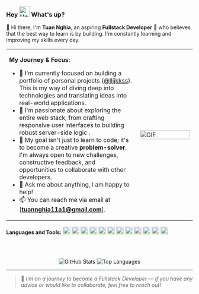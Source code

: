 ### Hey <img height="28px" alt="Hand wave icon" src="https://camo.githubusercontent.com/fa3b9292d0f2bfe0e30c0d8b0e0fb7ad611ffdf5452a610f621dbf137c3f5a5c/68747470733a2f2f656d6f6a69732e736c61636b6d6f6a69732e636f6d2f656d6f6a69732f696d616765732f313537373330353530352f373337332f68616e645f776176652e6769663f31353737333035353035"> What's up?

👋 Hi there, I'm **Tuan Nghia**, an aspiring **Fullstack Developer** 🚀 who believes that the best way to learn is by building. I'm constantly learning and improving my skills every day.

<table width="100%">
<tr>
<td valign="top" width="70%">

**My Journey & Focus:**

* 🌱 I'm currently focused on building a portfolio of personal projects ([@lljjkkss](https://github.com/lljjkkss)). This is my way of diving deep into technologies and translating ideas into real-world applications.
* 🚀 I'm passionate about exploring the entire web stack, from crafting responsive user interfaces to building robust server-side logic .
* 🎯 My goal isn't just to learn to code; it's to become a creative **problem-solver**. I'm always open to new challenges, constructive feedback, and opportunities to collaborate with other developers.
* 💬 Ask me about anything, I am happy to help!
* 📫 You can reach me via email at [**tuannghia11a1@gmail.com**].

</td>
<td valign="middle" width="30%"> 
<img height="auto" width="100%" alt="GIF" src="https://github.com/lljjkkss/lljjkkss/blob/main/Gif/1936.gif?raw=true"> 
</td>
</tr>
</table>


**Languages and Tools:**
<code><img height="20" src="https://cdn.jsdelivr.net/gh/devicons/devicon@latest/icons/javascript/javascript-original.svg"></code>
<code><img height="20" src="https://cdn.jsdelivr.net/gh/devicons/devicon@latest/icons/html5/html5-original.svg"></code>
<code><img height="20" src="https://cdn.jsdelivr.net/gh/devicons/devicon@latest/icons/css3/css3-original.svg"></code>
<code><img height="20" src="https://cdn.jsdelivr.net/gh/devicons/devicon@latest/icons/cplusplus/cplusplus-original.svg"></code>
<code><img height="20" src="https://cdn.jsdelivr.net/gh/devicons/devicon@latest/icons/python/python-original.svg"></code>
<code><img height="20" src="https://cdn.jsdelivr.net/gh/devicons/devicon@latest/icons/csharp/csharp-original.svg"></code>
<code><img height="20" src="https://cdn.jsdelivr.net/gh/devicons/devicon@latest/icons/java/java-original.svg"></code>
<code><img height="20" src="https://cdn.jsdelivr.net/gh/devicons/devicon@latest/icons/react/react-original.svg"></code>
<code><img height="20" src="https://cdn.jsdelivr.net/gh/devicons/devicon@latest/icons/nodejs/nodejs-original.svg"></code>
<code><img height="20" src="https://cdn.jsdelivr.net/gh/devicons/devicon@latest/icons/git/git-original.svg"></code>
<code><img height="20" src="https://cdn.jsdelivr.net/gh/devicons/devicon@latest/icons/vscode/vscode-original.svg"></code>
<code><img height="20" src="https://cdn.jsdelivr.net/gh/devicons/devicon@latest/icons/figma/figma-original.svg"></code>

<br><br>
<p align="center">
  <img alt="GitHub Stats" src="https://github-readme-stats.vercel.app/api?username=lljjkkss&hide_title=true&hide_rank=false&show_icons=true&include_all_commits=true&count_private=true&disable_animations=false&theme=graywhite&locale=en&hide_border=true&order=1&bg_color=0,EC6C6C,FFD479,FFFC79,73FA79&card_width=320" />
  <img alt="Top Languages" src="https://github-readme-stats.vercel.app/api/top-langs?username=lljjkkss&locale=en&hide_title=false&layout=compact&card_width=320&hide_border=true&show_icons=true&include_all_commits=true&bg_color=0,73FA79,73FDFF,7A81FF&theme=graywhite" />
</p>

---

> 🧩 *I’m on a journey to become a Fullstack Developer — if you have any advice or would like to collaborate, feel free to reach out!*
